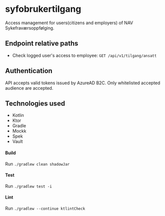 # syfobrukertilgang
Access management for users(citizens and employers) of NAV Sykefraværsoppfølging.

## Endpoint relative paths
* Check logged user's access to employee: `GET /api/v1/tilgang/ansatt`

## Authentication
API accepts valid tokens issued by AzureAD B2C. Only whitelisted accepted audience are accepted. 

## Technologies used
* Kotlin
* Ktor
* Gradle
* Mockk
* Spek
* Vault

#### Build
Run `./gradlew clean shadowJar`

#### Test
Run `./gradlew test -i`

#### Lint
Run `./gradlew --continue ktlintCheck`
